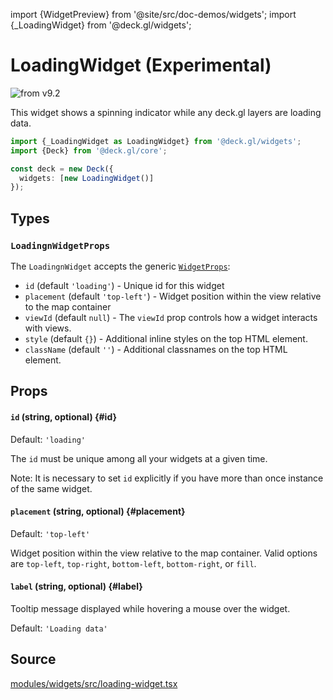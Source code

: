 import {WidgetPreview} from '@site/src/doc-demos/widgets';
import {_LoadingWidget} from '@deck.gl/widgets';

# LoadingWidget (Experimental)

<img src="https://img.shields.io/badge/from-v9.2-green.svg?style=flat-square" alt="from v9.2" />

This widget shows a spinning indicator while any deck.gl layers are loading data.

<WidgetPreview cls={_LoadingWidget}/>

```ts
import {_LoadingWidget as LoadingWidget} from '@deck.gl/widgets';
import {Deck} from '@deck.gl/core';

const deck = new Deck({
  widgets: [new LoadingWidget()]
});
```

## Types

### `LoadingnWidgetProps`

The `LoadingnWidget` accepts the generic [`WidgetProps`](../core/widget.md#props):

- `id` (default `'loading'`) -  Unique id for this widget
- `placement` (default `'top-left'`) - Widget position within the view relative to the map container
- `viewId` (default `null`) - The `viewId` prop controls how a widget interacts with views. 
- `style` (default `{}`) - Additional inline styles on the top HTML element.
- `className` (default `''`) - Additional classnames on the top HTML element.

## Props

#### `id` (string, optional) {#id}

Default: `'loading'`

The `id` must be unique among all your widgets at a given time. 

Note: It is necessary to set `id` explicitly if you have more than once instance of the same widget.

#### `placement` (string, optional) {#placement}

Default: `'top-left'`

Widget position within the view relative to the map container. Valid options are `top-left`, `top-right`, `bottom-left`, `bottom-right`, or `fill`.

#### `label` (string, optional) {#label}

Tooltip message displayed while hovering a mouse over the widget.

Default: `'Loading data'`

## Source

[modules/widgets/src/loading-widget.tsx](https://github.com/visgl/deck.gl/tree/master/modules/widgets/src/loading-widget.tsx)
